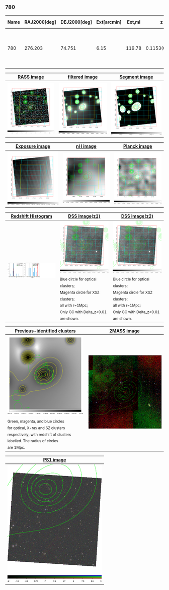 <div STYLE="page-break-after: always;"></div>

### 780

|Name|RAJ2000[deg]|DEJ2000[deg] |Ext[arcmin]| Ext,ml | z | z_src| C|GC(XSZ,Delta_z<0.01)| GC(OPT,Delta_z<0.01)|GC| R_sig[arcmin] | R500[arcmin] | R500[Mpc]| CRsig[c/s] | CR500[c/s] |L500[1E44 erg/s]|F500[1E-12 erg/s/cm^2]| M500[1E14 Msun]|Tx[keV]|Cnt_sig|Beta|Rc[arcmin]|Comment|Alias|
|---|---|---|---|---|---|------|---|--------|---------|----------|---|---|---|---|---|---|---|---|---|---|---|---|---|---|
|780| 276.203| 74.751| 6.15| 119.78| 0.1153(0.006)| z1,| G| -| -| A, W| 32.680| 7.568| 0.949| 0.215(0.043)| 0.191(0.038)| 1.188(0.269)| 3.453(0.783)| 2.72(0.30)| 4.11(0.29)| 659.3| 0.507(-0.005+0.011)| 4.631(-0.274+0.352)| An Abell cluster with $z$ = 0.1276 and offset = 0.32 Mpc| t312|

|[RASS image](../image/780/780_img.pdf)|[filtered image](../image/780/780_fil.pdf)|[Segment image](../image/780/780_seg.pdf)|
|-------------------|--------------------|-------------------|
| <img src="../image/780/780_img.png" width="300">  | <img src="../image/780/780_fil.png" width="300">   | <img src="../image/780/780_seg.png" width="300">  |

|[Exposure image](../image/780/780_mex.pdf)| [nH image](../image/780/780_nh.pdf)| [Planck image](../image/780/780_p.pdf)|
|-------------------|--------------------|-------------------|
|<img src="../image/780/780_mex.png" width="300">   | <img src="../image/780/780_nh.png" width="300">    | <img src="../image/780/780_p.png" width="300"> |

|[Redshift Histogram](../image/780/780_zg.pdf) | [DSS image(z1)](../image/780/780_dss_z1.pdf)      |  [DSS image(z2)](../image/780/780_dss_z2.pdf)    |
|-------------------|--------------------|-------------------|
|<img src="../image/780/780_zg.png" width="300"> |<img src="../image/780/780_dss_z1.png" width="300"> <sub><br>Blue circle for optical clusters; <br>Magenta circle for XSZ clusters; <br>all with r=1Mpc; <br>Only GC with Delta_z<0.01 are shown. </sub>| <img src="../image/780/780_dss_z2.png" width="300"><sub><br>Blue circle for optical clusters; <br>Magenta circle for XSZ clusters; <br>all with r=1Mpc; <br>Only GC with Delta_z<0.01 are shown. </sub> |

|[Previous-identified clusters](../image/780/780_gc.pdf) | [2MASS image](../image/780/780_2mass.pdf)      |
|-------------------|-------------------|
|<img src=../image/780/780_gc.png width="300"> <br><sub>Green, magenta, and blue circles <br>for optical, X-ray and SZ clusters <br>respectively, with redshift of clusters <br>labelled. The radius of circles <br>are 1Mpc.</sub>|<img src="../image/780/780_2mass.png" width="300">  |

|[PS1 image](../image/780/780_ps1.pdf)            |
|-------------------|
| <img src="../image/780/780_ps1.png" width="300">  |
